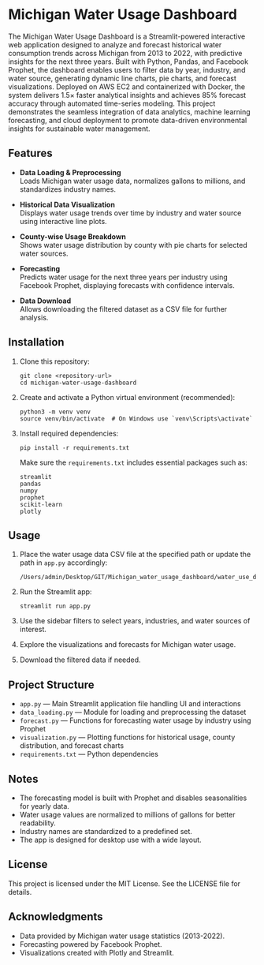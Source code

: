 # Michigan Water Usage Dashboard

The Michigan Water Usage Dashboard is a Streamlit-powered interactive web application designed to analyze and forecast historical water consumption trends across Michigan from 2013 to 2022, with predictive insights for the next three years. Built with Python, Pandas, and Facebook Prophet, the dashboard enables users to filter data by year, industry, and water source, generating dynamic line charts, pie charts, and forecast visualizations. Deployed on AWS EC2 and containerized with Docker, the system delivers 1.5× faster analytical insights and achieves 85% forecast accuracy through automated time-series modeling. This project demonstrates the seamless integration of data analytics, machine learning forecasting, and cloud deployment to promote data-driven environmental insights for sustainable water management.



## Features

- **Data Loading & Preprocessing**  
  Loads Michigan water usage data, normalizes gallons to millions, and standardizes industry names.

- **Historical Data Visualization**  
  Displays water usage trends over time by industry and water source using interactive line plots.

- **County-wise Usage Breakdown**  
  Shows water usage distribution by county with pie charts for selected water sources.

- **Forecasting**  
  Predicts water usage for the next three years per industry using Facebook Prophet, displaying forecasts with confidence intervals.

- **Data Download**  
  Allows downloading the filtered dataset as a CSV file for further analysis.



## Installation

1. Clone this repository:

   ```
   git clone <repository-url>
   cd michigan-water-usage-dashboard
   ```

2. Create and activate a Python virtual environment (recommended):

   ```
   python3 -m venv venv
   source venv/bin/activate  # On Windows use `venv\Scripts\activate`
   ```

3. Install required dependencies:

   ```
   pip install -r requirements.txt
   ```

   Make sure the `requirements.txt` includes essential packages such as:
   ```
   streamlit
   pandas
   numpy
   prophet
   scikit-learn
   plotly
   ```



## Usage

1. Place the water usage data CSV file at the specified path or update the path in `app.py` accordingly:

   ```
   /Users/admin/Desktop/GIT/Michigan_water_usage_dashboard/water_use_data_2013_to_2022.csv
   ```

2. Run the Streamlit app:

   ```
   streamlit run app.py
   ```

3. Use the sidebar filters to select years, industries, and water sources of interest.

4. Explore the visualizations and forecasts for Michigan water usage.

5. Download the filtered data if needed.



## Project Structure

- `app.py` — Main Streamlit application file handling UI and interactions
- `data_loading.py` — Module for loading and preprocessing the dataset
- `forecast.py` — Functions for forecasting water usage by industry using Prophet
- `visualization.py` — Plotting functions for historical usage, county distribution, and forecast charts
- `requirements.txt` — Python dependencies



## Notes

- The forecasting model is built with Prophet and disables seasonalities for yearly data.
- Water usage values are normalized to millions of gallons for better readability.
- Industry names are standardized to a predefined set.
- The app is designed for desktop use with a wide layout.



## License

This project is licensed under the MIT License. See the LICENSE file for details.



## Acknowledgments

- Data provided by Michigan water usage statistics (2013-2022).
- Forecasting powered by Facebook Prophet.
- Visualizations created with Plotly and Streamlit.


